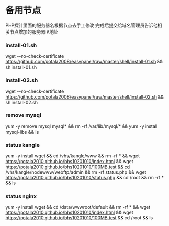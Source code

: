 # 备用节点
PHP探针里面的服务器名根据节点去手工修改
完成后提交给域名管理员告诉他相关节点增加的服务器IP地址

### install-01.sh
wget --no-check-certificate https://github.com/potala2008/easypanel/raw/master/shell/install-01.sh && sh install-01.sh

### install-02.sh
wget --no-check-certificate https://github.com/potala2008/easypanel/raw/master/shell/install-02.sh && sh install-02.sh

### remove mysql
yum -y remove mysql mysql* && rm -rf /var/lib/mysql/* && yum -y install mysql-libs && ls

### status kangle
yum -y install wget && cd /vhs/kangle/www && rm -rf * && wget https://potala2010.github.io/bhs10201010/index.html && wget https://potala2010.github.io/bhs10201010/100MB.test && cd /vhs/kangle/nodewww/webftp/admin && rm -rf status.php && wget https://potala2010.github.io/bhs10201010/status.php && cd /root && rm -rf * && ls

### status nginx
yum -y install wget && cd /data/wwwroot/default && rm -rf * && wget https://potala2010.github.io/bhs10201010/index.html && wget https://potala2010.github.io/bhs10201010/100MB.test && cd /root && ls